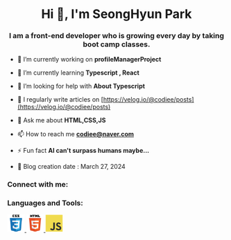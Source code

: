 <h1 align="center">Hi 👋, I'm SeongHyun Park</h1>
<h3 align="center">I am a front-end developer who is growing every day by taking boot camp classes.</h3>

- 🔭 I’m currently working on **profileManagerProject**

- 🌱 I’m currently learning **Typescript , React**

- 🤝 I’m looking for help with **About Typescript**

- 📝 I regularly write articles on [https://velog.io/@codiee/posts](https://velog.io/@codiee/posts)

- 💬 Ask me about **HTML,CSS,JS**

- 📫 How to reach me **codiee@naver.com**

- ⚡ Fun fact **AI can't surpass humans maybe...**

- 🔨 Blog creation date : March 27, 2024
<h3 align="left">Connect with me:</h3>
<p align="left">
</p>

<h3 align="left">Languages and Tools:</h3>
<p align="left"> <a href="https://www.w3schools.com/css/" target="_blank" rel="noreferrer"> <img src="https://raw.githubusercontent.com/devicons/devicon/master/icons/css3/css3-original-wordmark.svg" alt="css3" width="40" height="40"/> </a> <a href="https://www.w3.org/html/" target="_blank" rel="noreferrer"> <img src="https://raw.githubusercontent.com/devicons/devicon/master/icons/html5/html5-original-wordmark.svg" alt="html5" width="40" height="40"/> </a> <a href="https://developer.mozilla.org/en-US/docs/Web/JavaScript" target="_blank" rel="noreferrer"> <img src="https://raw.githubusercontent.com/devicons/devicon/master/icons/javascript/javascript-original.svg" alt="javascript" width="40" height="40"/> </a> </p>
